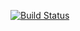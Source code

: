 [![Build Status](https://travis-ci.org/hunnor-dict/export-lucene.svg?branch=master)](https://travis-ci.org/hunnor-dict/export-lucene)
